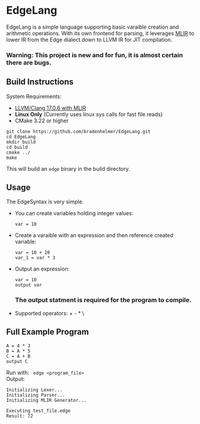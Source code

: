 # EdgeLang
EdgeLang is a simple language supporting basic varaible creation and arithmetic operations. With its own frontend for parsing, it leverages [MLIR](https://mlir.llvm.org/) to lower IR from the Edge dialect down to LLVM IR for JIT compilation. <br>
### Warning: This project is new and for fun, it is almost certain there are bugs.

## Build Instructions
System Requirements:
-  [LLVM/Clang 17.0.6 with MLIR](https://github.com/llvm/llvm-project)
-  <strong>Linux Only</strong> (Currently uses linux sys calls for fast file reads)
-  CMake 3.22 or higher

```shell
git clone https://github.com/bradenhelmer/EdgeLang.git
cd EdgeLang
mkdir build
cd build
cmake ../
make
```
This will build an ```edge``` binary in the build directory.

## Usage
The EdgeSyntax is very simple.
- You can create variables holding integer values:
  ```
  var = 10
  ```
-  Create a varaible with an expression and then reference created variable:
    ```
    var = 10 + 20
    var_1 = var * 3
    ```
- Output an expression:
    ```
    var = 10
    output var
    ```
  ### The output statment is required for the program to compile.
- Supported operators: + - * \

## Full Example Program
```
A = 4 * 3
B = A * 5
C = A + B
output C
```
Run with:
``` edge <program_file>```<br>
Output:
```
Initializing Lexer...
Initializing Parser...
Initializing MLIR Generator...

Executing test_file.edge
Result: 72
```
  
    
